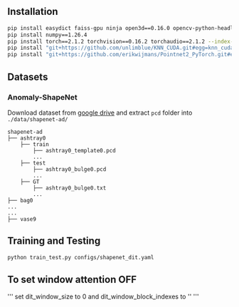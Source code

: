 ## Installation
```sh
pip install easydict faiss-gpu ninja open3d==0.16.0 opencv-python-headless pyyaml scikit-learn scipy tensorboard timm tqdm 
pip install numpy==1.26.4
pip install torch==2.1.2 torchvision==0.16.2 torchaudio==2.1.2 --index-url https://download.pytorch.org/whl/cu118
pip install "git+https://github.com/unlimblue/KNN_CUDA.git#egg=knn_cuda&subdirectory=."
pip install "git+https://github.com/erikwijmans/Pointnet2_PyTorch.git#egg=pointnet2_ops&subdirectory=pointnet2_ops_lib"
```

## Datasets

### Anomaly-ShapeNet
Download dataset from [google drive](https://huggingface.co/datasets/Chopper233/Anomaly-ShapeNet/tree/main) and extract `pcd` folder into `./data/shapenet-ad/`
```
shapenet-ad
├── ashtray0
    ├── train
        ├── ashtray0_template0.pcd
        ...
    ├── test
        ├── ashtray0_bulge0.pcd
        ...
    ├── GT
        ├── ashtray0_bulge0.txt
        ... 
├── bag0
...
...
├── vase9
```

## Training and Testing
```bash
python train_test.py configs/shapenet_dit.yaml
```

## To set window attention OFF
'''
set dit_window_size to 0 and dit_window_block_indexes to ''
'''